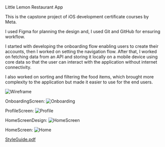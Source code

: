 Little Lemon Restaurant App

This is the capstone project of iOS development certificate courses by Meta.

I used Figma for planning the design and, I used Git and GitHub for ensuring workflow.

I started with developing the onboarding flow enabling users to create their accounts, then I worked on setting the navigation flow.
After that, I worked on fetching data from an API and storing it locally on a mobile device using core data so that the user can interact with the application without internet connectivity.

I also worked on sorting and filtering the food items, which brought more complexity to the application but made it easier to use for the end users.

![Wireframe](https://github.com/emrlkem/littlelemoncapstone/assets/98457972/8abe9d9c-35a3-4178-9558-f2af451db63a)

OnboardingScreen: ![Onboarding](https://github.com/emrlkem/littlelemoncapstone/assets/98457972/6031dc7a-e551-4684-8514-4a9d0237ffd2)

ProfileScreen: ![Profile](https://github.com/emrlkem/littlelemoncapstone/assets/98457972/b583777b-5123-4e62-81bb-6e7e494cfbaf)


HomeScreenDesign: ![HomeScreen](https://github.com/emrlkem/littlelemoncapstone/assets/98457972/ab63d919-469d-45c8-bb06-5e70ccf6a1f4)

HomeScreen: ![Home](https://github.com/emrlkem/littlelemoncapstone/assets/98457972/cc7c11ac-8353-4f9f-b291-9caeeabc034c)



[StyleGuide.pdf](https://github.com/emrlkem/littlelemoncapstone/files/11628324/StyleGuide.pdf)

